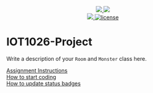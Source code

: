 <p align="center">
	<a href="https://github.com/a00269002/IOT1026-Project/actions/workflows/ci.yml">
    <img src="https://github.com/a00269002/IOT1026-Project/actions/workflows/ci.yml/badge.svg"/>
    </a>
	<a href="https://github.com/a00269002/IOT1026-Project/actions/workflows/formatting.yml">
    <img src="https://github.com/a00269002/IOT1026-Project/actions/workflows/formatting.yml/badge.svg"/>
	<br/>
    <a href="https://codecov.io/gh/a00269002/IOT1026-Project" > 
    <img src="https://codecov.io/gh/a00269002/IOT1026-Project/branch/main/graph/badge.svg?token=JS0857X5JD"/> 
	<img title="MIT License" alt="license" src="https://img.shields.io/badge/license-MIT-informational?style=flat-square">	
    </a>
</p>

# IOT1026-Project
Write a description of your `Room` and `Monster` class here.

[Assignment Instructions](docs/instructions.md)  
[How to start coding](docs/how-to-use.md)  
[How to update status badges](docs/how-to-update-badges.md)
